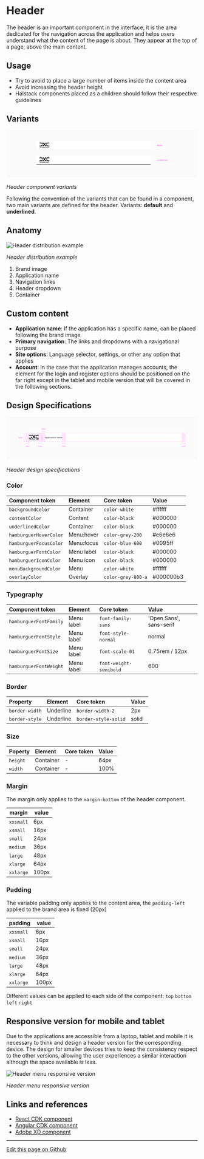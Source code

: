 # Header

The header is an important component in the interface, it is the area dedicated for the navigation across the application and helps users understand what the content of the page is about. They appear at the top of a page, above the main content.


## Usage

* Try to avoid to place a large number of items inside the content area
* Avoid increasing the header height
* Halstack components placed as a children should follow their respective guidelines

## Variants

![Header component variants](images/header_variants.png)

_Header component variants_

Following the convention of the variants that can be found in a component, two main variants are defined for the header.
Variants: **default** and **underlined**.



## Anatomy

![Header distribution example](images/header_anatomy.png)

_Header distribution example_


1. Brand image
2. Application name
3. Navigation links
4. Header dropdown
5. Container


## Custom content

* **Application name**: If the application has a specific name, can be placed following the brand image
* **Primary navigation**: The links and dropdowns with a navigational purpose
* **Site options**: Language selector, settings, or other any option that applies 
* **Account**: In the case that the application manages accounts, the element for the login and register options should be positioned on the far right except in the tablet and mobile version that will be covered in the following sections.


## Design Specifications

![Header design specifications](images/header_specs.png)

_Header design specifications_

### Color

| Component token                | Element          | Core token              | Value       |
| :----------------------------- | :--------------- | :---------------------- | :---------- |
| `backgroundColor`              | Container        | `color-white`           | #ffffff     |
| `contentColor`                 | Content          | `color-black`           | #000000     |
| `underlinedColor`              | Container        | `color-black`           | #000000     |
| `hamburguerHoverColor`         | Menu:hover       | `color-grey-200`        | #e6e6e6     |
| `hamburguerFocusColor`         | Menu:focus       | `color-blue-600`        | #0095ff     |
| `hamburguerFontColor`          | Menu label       | `color-black`           | #000000     |
| `hamburguerIconColor`          | Menu icon        | `color-black`           | #000000     |
| `menuBackgroundColor`          | Menu             | `color-white`           | #ffffff     |
| `overlayColor`                 | Overlay          | `color-grey-800-a`      | #000000b3   |

### Typography

| Component token                | Element          | Core token             | Value                   |
| :----------------------------- | :--------------- | :--------------------- | :---------------------- |
| `hamburguerFontFamily`         | Menu label       | `font-family-sans`     | 'Open Sans', sans-serif |
| `hamburguerFontStyle`          | Menu label       | `font-style-normal`    | normal                  |
| `hamburguerFontSize`           | Menu label       | `font-scale-01`        | 0.75rem / 12px          |
| `hamburguerFontWeight`         | Menu label       | `font-weight-semibold` | 600                     |


### Border

| Property                 | Element                | Core token                 | Value            |
| :----------------------- | :--------------------- | :------------------------- | :--------------- |
| `border-width`           | Underline              | `border-width-2`           | 2px              |
| `border-style`           | Underline              | `border-style-solid`       | solid            |

  
### Size

| Poperty                 | Element          | Core token       | Value      |
| :---------------------- | :--------------- | :--------------- | :--------- |
| `height`                | Container        | -                | 64px       |
| `width`                 | Container        | -                | 100%       |


### Margin

The margin only applies to the `margin-bottom` of the header component.

margin | value
-- | --
```xxsmall``` | 6px
```xsmall``` | 16px
```small``` | 24px
```medium``` | 36px
```large``` | 48px
```xlarge``` | 64px
```xxlarge``` | 100px

### Padding

The variable padding only applies to the content area, the `padding-left` applied to the brand area is fixed (20px)

padding | value
-- | --
`xxsmall` | 6px
`xsmall` | 16px
`small` | 24px
`medium` | 36px
`large` | 48px
`xlarge` | 64px
`xxlarge` | 100px

Different values can be applied to each side of the component:
`top` `bottom` `left` `right`



## Responsive version for mobile and tablet

Due to the applications are accessible from a laptop, tablet and mobile it is necessary to think and design a header version for the corresponding device. The design for smaller devices tries to keep the consistency respect to the other versions, allowing the user experiences a similar interaction although the space available is less.

![Header menu responsive version](images/header_responsive.png)

_Header menu responsive version_


## Links and references

* [React CDK component](https://developer.dxc.com/tools/react/next/#/components/header)
* [Angular CDK component](https://developer.dxc.com/tools/angular/next/#/components/header)
* [Adobe XD component](https://xd.adobe.com/view/947422e5-2708-45b4-8974-4968fb97ceb2-c127/)

____________________________________________________________

[Edit this page on Github](https://github.com/dxc-technology/halstack-style-guide/blob/master/guidelines/components/header/README.md)
